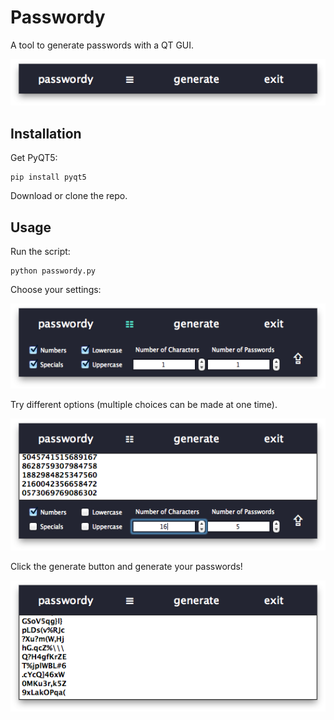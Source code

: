 # Passwordy

A tool to generate passwords with a QT GUI.
<p align='center'>
  <img src='https://github.com/BryceFury/passwordy/blob/master/assets/screenshots/passwordy_top_screenshot.png?raw=true' alt='passwordy menu screenshot'/>
</p>

## Installation

Get PyQT5:

    pip install pyqt5

Download or clone the repo.

## Usage

Run the script:

    python passwordy.py


Choose your settings:

<p align='center'>
  <img src='https://github.com/BryceFury/passwordy/blob/master/assets/screenshots/passwordy_menu_screenshot.png?raw=true' alt='passwordy menu screenshot'/>
</p>

Try different options (multiple choices can be made at one time).

<p align='center'>
  <img src='https://github.com/BryceFury/passwordy/blob/master/assets/screenshots/passwordy_settings_screenshot.png?raw=true' alt='passwordy settings screenshot'/>
</p>


Click the generate button and generate your passwords!

<p align='center'>
  <img src='https://github.com/BryceFury/passwordy/blob/master/assets/screenshots/passwordy_generate_screenshot.png?raw=true' alt='passwordy generated passwords screenshot'/>
</p>

